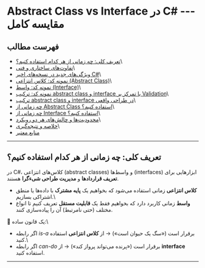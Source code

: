 ﻿# Abstract Class vs Interface در C# --- مقایسه کامل

## فهرست مطالب

-   [تعریف کلی: چه زمانی از هر کدام استفاده
    کنیم؟](#تعریف-کلی-چه-زمانی-از-هر-کدام-استفاده-کنیم)\
-   [تفاوت‌های ساختاری و فنی](#تفاوت‌های-ساختاری-و-فنی)\
-   [ویژگی‌های جدید در نسخه‌های اخیر
    C#](#ویژگی‌های-جدید-در-نسخه‌های-اخیر-c)\
-   [نمونه کد: کلاس انتزاعی (Abstract
    Class)](#نمونه-کد-کلاس-انتزاعی-abstract-class)\
-   [نمونه کد: واسط (Interface)](#نمونه-کد-واسط-interface)\
-   [نمونه کد: ترکیب abstract class و interface با تمرکز بر
    Validation](#نمونه-کد-ترکیب-abstract-class-و-interface-با-تمرکز-بر-validation)\
-   [ترکیب abstract class و interface در طراحی
    واقعی](#ترکیب-abstract-class-و-interface-در-طراحی-واقعی)\
-   [چه زمانی از Abstract Class استفاده
    کنیم؟](#چه-زمانی-از-abstract-class-استفاده-کنیم)\
-   [چه زمانی از Interface استفاده
    کنیم؟](#چه-زمانی-از-interface-استفاده-کنیم)\
-   [محدودیت‌ها و چالش‌های هر دو
    رویکرد](#محدودیت‌ها-و-چالش‌های-هر-دو-رویکرد)\
-   [خلاصه و نتیجه‌گیری](#خلاصه-و-نتیجه-گیری)\
-   [منابع معتبر](#منابع-معتبر)

------------------------------------------------------------------------
## تعریف کلی: چه زمانی از هر کدام استفاده کنیم؟

در C#، کلاس‌های انتزاعی (abstract classes) و واسط‌ها (interfaces)
ابزارهایی برای **تعریف قراردادها** و **مدیریت طراحی شیءگرا** هستند.

-   **کلاس انتزاعی** زمانی استفاده می‌شود که بخواهیم یک **پایه مشترک** با
    داده‌ها یا منطق اشتراکی بسازیم.\
-   **واسط** زمانی کاربرد دارد که بخواهیم فقط یک **قابلیت مستقل** تعریف
    کنیم تا انواع مختلف (حتی نامرتبط) آن را پیاده‌سازی کنند.

📌 یک قانون ساده:\
- اگر رابطه *is-a* برقرار است («سگ یک حیوان است») → از **کلاس انتزاعی**
استفاده کنید.\
- اگر رابطه *can-do* برقرار است («پرنده می‌تواند پرواز کند») → از
**interface** استفاده کنید.

------------------------------------------------------------------------
